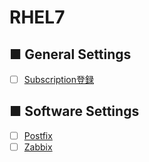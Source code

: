 # RHEL7
## ■ General Settings
- [ ] [Subscription登録](https://github.com/thetaru/memorandum/tree/master/OS/Linux/RHEL7/subscription)
## ■ Software Settings
- [ ] [Postfix](https://github.com/thetaru/memorandum/tree/master/OS/Linux/RHEL7/Postfix)
- [ ] [Zabbix](https://github.com/thetaru/memorandum/tree/master/OS/Linux/RHEL7/Zabbix)
